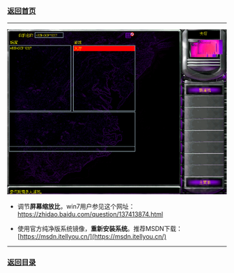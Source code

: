 ### [返回首页](./Home)

***

![](./jiaocheng10.png)

- 调节**屏幕缩放比**，win7用户参见这个网址：https://zhidao.baidu.com/question/137413874.html


- 使用官方纯净版系统镜像，**重新安装系统**。推荐MSDN下载：[https://msdn.itellyou.cn/](https://msdn.itellyou.cn/)



***
### [返回目录](./常见问题指南)
